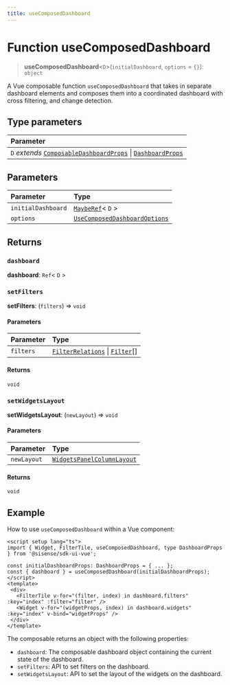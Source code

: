 ```yaml
---
title: useComposedDashboard
---
```


# Function useComposedDashboard

> **useComposedDashboard**<`D`>(`initialDashboard`, `options` = `{}`): `object`

A Vue composable function `useComposedDashboard` that takes in separate dashboard elements and
composes them into a coordinated dashboard with cross filtering, and change detection.

## Type parameters

| Parameter |
| :------ |
| `D` *extends* [`ComposableDashboardProps`](../interfaces/interface.ComposableDashboardProps.md) \| [`DashboardProps`](../interfaces/interface.DashboardProps.md) |

## Parameters

| Parameter | Type |
| :------ | :------ |
| `initialDashboard` | [`MaybeRef`](../type-aliases/type-alias.MaybeRef.md)\< `D` \> |
| `options` | [`UseComposedDashboardOptions`](../../sdk-ui/type-aliases/type-alias.UseComposedDashboardOptions.md) |

## Returns

### `dashboard`

**dashboard**: `Ref`\< `D` \>

### `setFilters`

**setFilters**: (`filters`) => `void`

#### Parameters

| Parameter | Type |
| :------ | :------ |
| `filters` | [`FilterRelations`](../../sdk-data/interfaces/interface.FilterRelations.md) \| [`Filter`](../../sdk-data/interfaces/interface.Filter.md)[] |

#### Returns

`void`

### `setWidgetsLayout`

**setWidgetsLayout**: (`newLayout`) => `void`

#### Parameters

| Parameter | Type |
| :------ | :------ |
| `newLayout` | [`WidgetsPanelColumnLayout`](../interfaces/interface.WidgetsPanelColumnLayout.md) |

#### Returns

`void`

## Example

How to use `useComposedDashboard` within a Vue component:
```vue
<script setup lang="ts">
import { Widget, FilterTile, useComposedDashboard, type DashboardProps } from '@sisense/sdk-ui-vue';

const initialDashboardProps: DashboardProps = { ... };
const { dashboard } = useComposedDashboard(initialDashboardProps);
</script>
<template>
 <div>
   <FilterTile v-for="(filter, index) in dashboard.filters" :key="index" :filter="filter" />
   <Widget v-for="(widgetProps, index) in dashboard.widgets" :key="index" v-bind="widgetProps" />
 </div>
</template>
```

The composable returns an object with the following properties:
- `dashboard`: The composable dashboard object containing the current state of the dashboard.
- `setFilters`: API to set filters on the dashboard.
- `setWidgetsLayout`: API to set the layout of the widgets on the dashboard.
